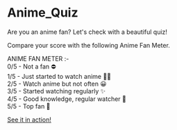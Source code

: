 # Anime_Quiz
Are you an anime fan? Let's check with a beautiful quiz!

Compare your score with the following Anime Fan Meter.

ANIME FAN METER :-  
0/5 - Not a fan ⛔  
1/5 - Just started to watch anime 🤝🏻  
2/5 - Watch anime but not often 😀  
3/5 - Started watching regularly ✨  
4/5 - Good knowledge, regular watcher 🥳  
5/5 - Top fan 👑

[See it in action!](https://replit.com/@TarandeepS1ngh/AnimeQuiz?embed=1&output=1#index.js)